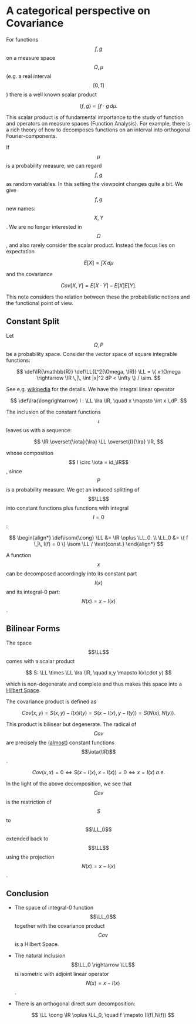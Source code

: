 <script src="http://cdn.mathjax.org/mathjax/latest/MathJax.js?config=TeX-AMS_HTML" type="text/javascript"></script>
<style> .center { margin-right: auto; margin-left:auto; display: block } </style>
<style src="/css/coderay.css"></style>

# A categorical perspective on Covariance

For functions $$f,g$$ on a measure space $$\Omega, \mu$$ (e.g. a real
interval $$[0,1]$$) there is a well known scalar product

$$ \langle f,g \rangle = \int f \cdot g \, d\mu. $$

This scalar product is of fundamental importance to the study of
function and operators on measure spaces (Function Analysis).  For
example, there is a rich theory of how to decomposes functions on an
interval into orthogonal Fourier-components.

If $$\mu$$ is a probability measure, we can regard $$f,g$$ as random
variables. In this setting the viewpoint changes quite a bit.  We give
$$f,g$$ new names: $$X,Y$$. We are no longer interested in $$\Omega$$,
and also rarely consider the scalar product. Instead the focus lies on
expectation

$$ E[X] = \int X \, d\mu $$

and the covariance

$$ Cov[X,Y] = E[X \cdot Y]  - E[X] E[Y]. $$

This note considers the relation between these the probabilistic
notions and the functional point of view.

## Constant Split

Let $$\Omega, P$$ be a probability space. Consider the vector space
of square integrable functions:

$$
   \def\IR{\mathbb{R}}
   \def\LL{L^2(\Omega, \IR)}
   \LL = \{ x:\Omega \rightarrow \IR \,|\, \int |x|^2 dP < \infty \} / \sim.
$$

See e.g. [wikipedia](https://en.wikipedia.org/wiki/Lp_space#Lp_spaces) for
the details. We have the integral linear operator

$$
   \def\lra{\longrightarrow}
   I : \LL \lra \IR, \quad x \mapsto \int x \,dP.
$$

The inclusion of the constant functions $$\iota$$ leaves us with a sequence:

$$
    \IR \overset{\iota}{\lra} \LL \overset{I}{\lra} \IR,
$$

whose composition $$ I \circ \iota = id_\IR$$, since $$P$$ is a
probability measure. We get an induced splitting of $$\LL$$ into
constant functions plus functions with integral $$I = 0$$:

$$
\begin{align*}
    \def\isom{\cong}
    \LL   &= \IR \oplus \LL_0. \\
    \LL_0 &= \{ f \,|\, I(f) = 0 \} \isom \LL / \text{const.}
\end{align*}
$$

A function $$x$$ can be decomposed accordingly into its constant part $$I(x)$$ and
its integral-0 part: $$N(x) = x - I(x)$$.

## Bilinear Forms

The space $$\LL$$ comes with a scalar product

$$
    S: \LL \times \LL \lra \IR, \quad x,y \mapsto I(x\cdot y)
$$

which is non-degenerate and complete and thus makes this space into a
[Hilbert Space](https://en.wikipedia.org/wiki/Hilbert_space).

The covariance product is defined as

$$
    Cov(x,y) = S(x,y) - I(x) I(y) = S(x - I(x), y - I(y)) = S(N(x),N(y)).
$$

This product is bilinear but degenerate. The radical of $$Cov$$ are
precisely the
([almost](https://en.wikipedia.org/wiki/Almost_everywhere)) constant
functions $$\iota(\IR)$$.

$$
    Cov(x,x) = 0  \Leftrightarrow S(x - I(x), x - I(x)) = 0 \Leftrightarrow x = I(x) \; a.e.
$$

In the light of the above decomposition, we see that $$Cov$$ is the
restriction of $$S$$ to $$\LL_0$$ extended back to $$\LL$$ using the
projection $$N(x) = x - I(x)$$.

## Conclusion

* The space of integral-0 function $$\LL_0$$ together with the
  covariance product $$Cov $$ is a Hilbert Space.

* The natural inclusion $$\LL_0 \rightarrow \LL$$ is isometric
  with adjoint linear operator $$N(x) = x - I(x)$$.

* There is an orthogonal direct sum decomposition:

  $$ \LL \cong \IR \oplus  \LL_0, \quad f \mapsto (I(f),N(f)) $$

